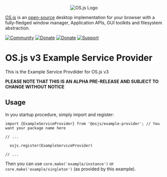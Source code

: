 <p align="center">
  <img alt="OS.js Logo" src="https://raw.githubusercontent.com/os-js/gfx/master/logo-big.png" />
</p>

[OS.js](https://www.os-js.org/) is an [open-source](https://raw.githubusercontent.com/os-js/OS.js/master/LICENSE) desktop implementation for your browser with a fully-fledged window manager, Application APIs, GUI toolkits and filesystem abstraction.

[![Community](https://img.shields.io/badge/join-community-green.svg)](https://community.os-js.org/)
[![Donate](https://img.shields.io/badge/liberapay-donate-yellowgreen.svg)](https://liberapay.com/os-js/)
[![Donate](https://img.shields.io/badge/paypal-donate-yellow.svg)](https://www.paypal.com/cgi-bin/webscr?cmd=_donations&business=andersevenrud%40gmail%2ecom&lc=NO&currency_code=USD&bn=PP%2dDonationsBF%3abtn_donate_SM%2egif%3aNonHosted)
[![Support](https://img.shields.io/badge/patreon-support-orange.svg)](https://www.patreon.com/user?u=2978551&ty=h&u=2978551)

# OS.js v3 Example Service Provider

This is the Example Service Provdider for OS.js v3

**PLEASE NOTE THAT THIS IS AN ALPHA PRE-RELEASE AND SUBJECT TO CHANGE WITHOUT NOTICE**


## Usage

In you startup procedure, simply import and register:

```
import {ExampleServiceProvider} from '@osjs/example-provider'; // You want your package name here

// ...

  osjs.register(ExampleServiceProvider)

// ...

```

Then you can use `core.make('example/instance')` or `core.make('example/singleton')` (as provided by this example).
